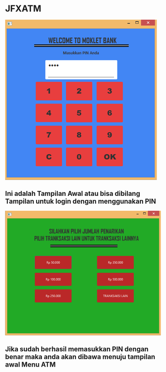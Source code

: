 # JFXATM
![alt text](src/tugasatm/3.PNG)
## Ini adalah Tampilan Awal atau bisa dibilang Tampilan untuk login dengan menggunakan PIN 
![alt text](src/tugasatm/4.PNG)
## Jika sudah berhasil memasukkan PIN dengan benar maka anda akan dibawa menuju tampilan awal Menu ATM
